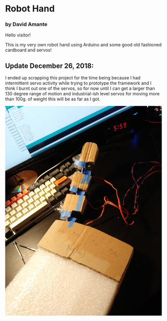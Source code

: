 # Robot Hand
### by David Amante 

Hello visitor!

This is my very own robot hand using Arduino and some good old fashioned cardboard and servos! 

## Update December 26, 2018:

I ended up scrapping this project for the time being because I had intermittent servo activity while trying to prototype the framework and I think I burnt out one of the servos, so for now until I can get a larger than 130 degree range of motion and industrial-ish level servos for moving more than 100g. of weight this will be as far as I got.

<img src="img/scrappingForNow.jpg" />
